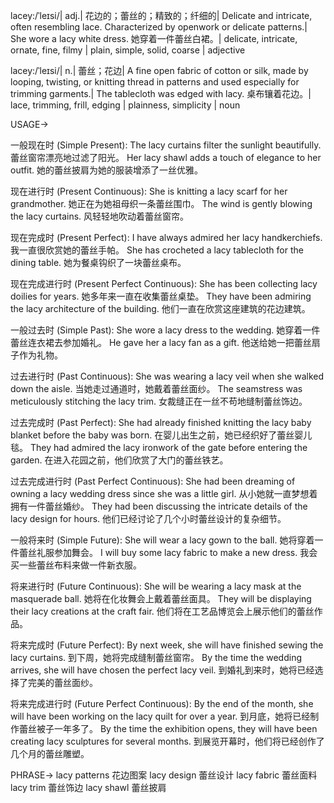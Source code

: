 lacey:/ˈleɪsi/| adj.| 花边的；蕾丝的；精致的；纤细的| Delicate and intricate, often resembling lace.  Characterized by openwork or delicate patterns.|  She wore a lacy white dress. 她穿着一件蕾丝白裙。| delicate, intricate, ornate, fine, filmy | plain, simple, solid, coarse | adjective

lacey:/ˈleɪsi/| n.| 蕾丝；花边| A fine open fabric of cotton or silk, made by looping, twisting, or knitting thread in patterns and used especially for trimming garments.|  The tablecloth was edged with lacy. 桌布镶着花边。| lace, trimming, frill, edging | plainness, simplicity | noun


USAGE->

一般现在时 (Simple Present):
The lacy curtains filter the sunlight beautifully.  蕾丝窗帘漂亮地过滤了阳光。
Her lacy shawl adds a touch of elegance to her outfit.  她的蕾丝披肩为她的服装增添了一丝优雅。

现在进行时 (Present Continuous):
She is knitting a lacy scarf for her grandmother. 她正在为她祖母织一条蕾丝围巾。
The wind is gently blowing the lacy curtains.  风轻轻地吹动着蕾丝窗帘。

现在完成时 (Present Perfect):
I have always admired her lacy handkerchiefs. 我一直很欣赏她的蕾丝手帕。
She has crocheted a lacy tablecloth for the dining table. 她为餐桌钩织了一块蕾丝桌布。


现在完成进行时 (Present Perfect Continuous):
She has been collecting lacy doilies for years. 她多年来一直在收集蕾丝桌垫。
They have been admiring the lacy architecture of the building.  他们一直在欣赏这座建筑的花边建筑。


一般过去时 (Simple Past):
She wore a lacy dress to the wedding. 她穿着一件蕾丝连衣裙去参加婚礼。
He gave her a lacy fan as a gift. 他送给她一把蕾丝扇子作为礼物。

过去进行时 (Past Continuous):
She was wearing a lacy veil when she walked down the aisle.  当她走过通道时，她戴着蕾丝面纱。
The seamstress was meticulously stitching the lacy trim. 女裁缝正在一丝不苟地缝制蕾丝饰边。

过去完成时 (Past Perfect):
She had already finished knitting the lacy baby blanket before the baby was born. 在婴儿出生之前，她已经织好了蕾丝婴儿毯。
They had admired the lacy ironwork of the gate before entering the garden. 在进入花园之前，他们欣赏了大门的蕾丝铁艺。

过去完成进行时 (Past Perfect Continuous):
She had been dreaming of owning a lacy wedding dress since she was a little girl.  从小她就一直梦想着拥有一件蕾丝婚纱。
They had been discussing the intricate details of the lacy design for hours.  他们已经讨论了几个小时蕾丝设计的复杂细节。

一般将来时 (Simple Future):
She will wear a lacy gown to the ball. 她将穿着一件蕾丝礼服参加舞会。
I will buy some lacy fabric to make a new dress. 我会买一些蕾丝布料来做一件新衣服。

将来进行时 (Future Continuous):
She will be wearing a lacy mask at the masquerade ball.  她将在化妆舞会上戴着蕾丝面具。
They will be displaying their lacy creations at the craft fair.  他们将在工艺品博览会上展示他们的蕾丝作品。

将来完成时 (Future Perfect):
By next week, she will have finished sewing the lacy curtains. 到下周，她将完成缝制蕾丝窗帘。
By the time the wedding arrives, she will have chosen the perfect lacy veil.  到婚礼到来时，她将已经选择了完美的蕾丝面纱。


将来完成进行时 (Future Perfect Continuous):
By the end of the month, she will have been working on the lacy quilt for over a year.  到月底，她将已经制作蕾丝被子一年多了。
By the time the exhibition opens, they will have been creating lacy sculptures for several months.  到展览开幕时，他们将已经创作了几个月的蕾丝雕塑。



PHRASE->
lacy patterns 花边图案
lacy design 蕾丝设计
lacy fabric 蕾丝面料
lacy trim 蕾丝饰边
lacy shawl 蕾丝披肩

